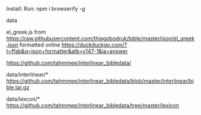 Install:
Run:
npm i browserify -g




data

el_greek.js from https://raw.githubusercontent.com/thiagobodruk/bible/master/json/el_greek.json
formatted online https://duckduckgo.com/?t=ffab&q=json+formatter&atb=v147-1&ia=answer




https://github.com/tahmmee/interlinear_bibledata/

data/interlinear/* https://github.com/tahmmee/interlinear_bibledata/blob/master/interlinear/bible.tar.gz

data/lexcon/* https://github.com/tahmmee/interlinear_bibledata/tree/master/lexicon